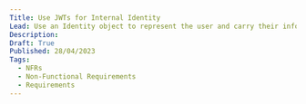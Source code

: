 ```yaml
---
Title: Use JWTs for Internal Identity
Lead: Use an Identity object to represent the user and carry their information inside the network.
Description: 
Draft: True
Published: 28/04/2023
Tags:
  - NFRs
  - Non-Functional Requirements
  - Requirements
---
```


